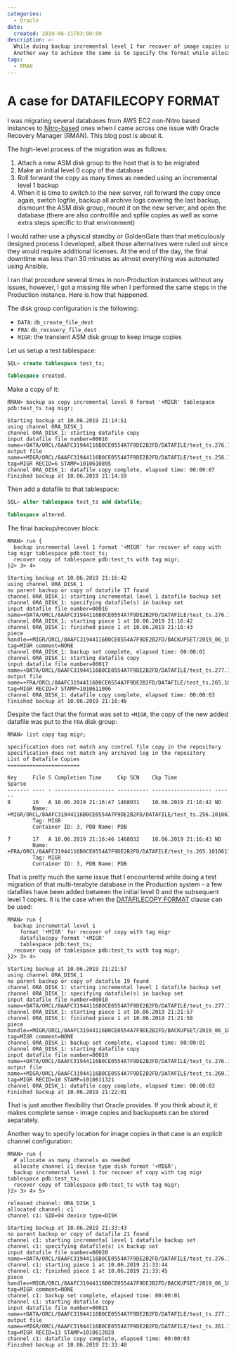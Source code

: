 ```yaml
---
categories:
  - Oracle
date:
  created: 2019-06-11T03:00:00
description: >-
  While doing backup incremental level 1 for recover of image copies in RMAN, it is possible to specify the location of new image copies using the DATAFILECOPY FORMAT clause.
  Another way to achieve the same is to specify the format while allocating channels.
tags:
  - RMAN
---
```


# A case for DATAFILECOPY FORMAT

I was migrating several databases from AWS EC2 non-Nitro based instances to [Nitro-based](https://docs.aws.amazon.com/en_us/AWSEC2/latest/UserGuide/instance-types.html#ec2-nitro-instances) ones when I came across one issue with Oracle Recovery Manager (RMAN).
This blog post is about it.

<!-- more -->

The high-level process of the migration was as follows:

1. Attach a new ASM disk group to the host that is to be migrated
1. Make an initial level 0 copy of the database
1. Roll forward the copy as many times as needed using an incremental level 1 backup
1. When it is time to switch to the new server, roll forward the copy once again, switch logfile, backup all archive logs covering the last backup, dismount the ASM disk group, mount it on the new server, and open the database (there are also controlfile and spfile copies as well as some extra steps specific to that environment)

I would rather use a physical standby or GoldenGate than that meticulously designed process I developed, albeit those alternatives were ruled out since they would require additional licenses.
At the end of the day, the final downtime was less than 30 minutes as almost everything was automated using Ansible.

I ran that procedure several times in non-Production instances without any issues, however, I got a missing file when I performed the same steps in the Production instance.
Here is how that happened.

The disk group configuration is the following:

- `DATA`: `db_create_file_dest`
- `FRA`: `db_recovery_file_dest`
- `MIGR`: the transient ASM disk group to keep image copies

Let us setup a test tablespace:

```sql
SQL> create tablespace test_ts;

Tablespace created.
```

Make a copy of it:

```
RMAN> backup as copy incremental level 0 format '+MIGR' tablespace pdb:test_ts tag migr;

Starting backup at 10.06.2019 21:14:51
using channel ORA_DISK_1
channel ORA_DISK_1: starting datafile copy
input datafile file number=00016 name=+DATA/ORCL/8AAFC31944116B0CE0554A7F9DE2B2FD/DATAFILE/test_ts.276.1010610875
output file name=+MIGR/ORCL/8AAFC31944116B0CE0554A7F9DE2B2FD/DATAFILE/test_ts.256.1010610893 tag=MIGR RECID=6 STAMP=1010610895
channel ORA_DISK_1: datafile copy complete, elapsed time: 00:00:07
Finished backup at 10.06.2019 21:14:59
```

Then add a datafile to that tablespace:

```sql
SQL> alter tablespace test_ts add datafile;

Tablespace altered.
```

The final backup/recover block:

``` hl_lines="8 18"
RMAN> run {
  backup incremental level 1 format '+MIGR' for recover of copy with tag migr tablespace pdb:test_ts;
  recover copy of tablespace pdb:test_ts with tag migr;
}2> 3> 4>

Starting backup at 10.06.2019 21:16:42
using channel ORA_DISK_1
no parent backup or copy of datafile 17 found
channel ORA_DISK_1: starting incremental level 1 datafile backup set
channel ORA_DISK_1: specifying datafile(s) in backup set
input datafile file number=00016 name=+DATA/ORCL/8AAFC31944116B0CE0554A7F9DE2B2FD/DATAFILE/test_ts.276.1010610875
channel ORA_DISK_1: starting piece 1 at 10.06.2019 21:16:42
channel ORA_DISK_1: finished piece 1 at 10.06.2019 21:16:43
piece handle=+MIGR/ORCL/8AAFC31944116B0CE0554A7F9DE2B2FD/BACKUPSET/2019_06_10/nnndn1_migr_0.258.1010611003 tag=MIGR comment=NONE
channel ORA_DISK_1: backup set complete, elapsed time: 00:00:01
channel ORA_DISK_1: starting datafile copy
input datafile file number=00017 name=+DATA/ORCL/8AAFC31944116B0CE0554A7F9DE2B2FD/DATAFILE/test_ts.277.1010610945
output file name=+FRA/ORCL/8AAFC31944116B0CE0554A7F9DE2B2FD/DATAFILE/test_ts.265.1010611003 tag=MIGR RECID=7 STAMP=1010611006
channel ORA_DISK_1: datafile copy complete, elapsed time: 00:00:03
Finished backup at 10.06.2019 21:16:46
```

Despite the fact that the format was set to `+MIGR`, the copy of the new added datafile was put to the `FRA` disk group:

``` hl_lines="16"
RMAN> list copy tag migr;

specification does not match any control file copy in the repository
specification does not match any archived log in the repository
List of Datafile Copies
=======================

Key     File S Completion Time     Ckp SCN    Ckp Time            Sparse
------- ---- - ------------------- ---------- ------------------- ------
8       16   A 10.06.2019 21:16:47 1468031    10.06.2019 21:16:42 NO
        Name: +MIGR/ORCL/8AAFC31944116B0CE0554A7F9DE2B2FD/DATAFILE/test_ts.256.1010610893
        Tag: MIGR
        Container ID: 3, PDB Name: PDB

7       17   A 10.06.2019 21:16:46 1468032    10.06.2019 21:16:43 NO
        Name: +FRA/ORCL/8AAFC31944116B0CE0554A7F9DE2B2FD/DATAFILE/test_ts.265.1010611003
        Tag: MIGR
        Container ID: 3, PDB Name: PDB
```

That is pretty much the same issue that I encountered while doing a test migration of that multi-terabyte database in the Production system - a few datafiles have been added between the initial level 0 and the subsequent level 1 copies.
It is the case when the [DATAFILECOPY FORMAT](https://docs.oracle.com/en/database/oracle/oracle-database/19/rcmrf/BACKUP.html#GUID-73642FF2-43C5-48B2-9969-99001C52EB50) clause can be used:

``` hl_lines="4 11 21"
RMAN> run {
  backup incremental level 1
    format '+MIGR' for recover of copy with tag migr
    datafilecopy format '+MIGR'
    tablespace pdb:test_ts;
  recover copy of tablespace pdb:test_ts with tag migr;
}2> 3> 4>

Starting backup at 10.06.2019 21:21:57
using channel ORA_DISK_1
no parent backup or copy of datafile 19 found
channel ORA_DISK_1: starting incremental level 1 datafile backup set
channel ORA_DISK_1: specifying datafile(s) in backup set
input datafile file number=00018 name=+DATA/ORCL/8AAFC31944116B0CE0554A7F9DE2B2FD/DATAFILE/test_ts.277.1010611243
channel ORA_DISK_1: starting piece 1 at 10.06.2019 21:21:57
channel ORA_DISK_1: finished piece 1 at 10.06.2019 21:21:58
piece handle=+MIGR/ORCL/8AAFC31944116B0CE0554A7F9DE2B2FD/BACKUPSET/2019_06_10/nnndn1_migr_0.259.1010611317 tag=MIGR comment=NONE
channel ORA_DISK_1: backup set complete, elapsed time: 00:00:01
channel ORA_DISK_1: starting datafile copy
input datafile file number=00019 name=+DATA/ORCL/8AAFC31944116B0CE0554A7F9DE2B2FD/DATAFILE/test_ts.276.1010611299
output file name=+MIGR/ORCL/8AAFC31944116B0CE0554A7F9DE2B2FD/DATAFILE/test_ts.260.1010611319 tag=MIGR RECID=10 STAMP=1010611321
channel ORA_DISK_1: datafile copy complete, elapsed time: 00:00:03
Finished backup at 10.06.2019 21:22:01
```

That is just another flexibility that Oracle provides.
If you think about it, it makes complete sense - image copies and backupsets can be stored separately.

Another way to specify location for image copies in that case is an explicit channel configuration:

``` hl_lines="3 13 23 31"
RMAN> run {
  # allocate as many channels as needed
  allocate channel c1 device type disk format '+MIGR';
  backup incremental level 1 for recover of copy with tag migr tablespace pdb:test_ts;
  recover copy of tablespace pdb:test_ts with tag migr;
}2> 3> 4> 5>

released channel: ORA_DISK_1
allocated channel: c1
channel c1: SID=94 device type=DISK

Starting backup at 10.06.2019 21:33:43
no parent backup or copy of datafile 21 found
channel c1: starting incremental level 1 datafile backup set
channel c1: specifying datafile(s) in backup set
input datafile file number=00020 name=+DATA/ORCL/8AAFC31944116B0CE0554A7F9DE2B2FD/DATAFILE/test_ts.276.1010611951
channel c1: starting piece 1 at 10.06.2019 21:33:44
channel c1: finished piece 1 at 10.06.2019 21:33:45
piece handle=+MIGR/ORCL/8AAFC31944116B0CE0554A7F9DE2B2FD/BACKUPSET/2019_06_10/nnndn1_migr_0.256.1010612025 tag=MIGR comment=NONE
channel c1: backup set complete, elapsed time: 00:00:01
channel c1: starting datafile copy
input datafile file number=00021 name=+DATA/ORCL/8AAFC31944116B0CE0554A7F9DE2B2FD/DATAFILE/test_ts.277.1010612011
output file name=+MIGR/ORCL/8AAFC31944116B0CE0554A7F9DE2B2FD/DATAFILE/test_ts.261.1010612025 tag=MIGR RECID=13 STAMP=1010612028
channel c1: datafile copy complete, elapsed time: 00:00:03
Finished backup at 10.06.2019 21:33:48
```
